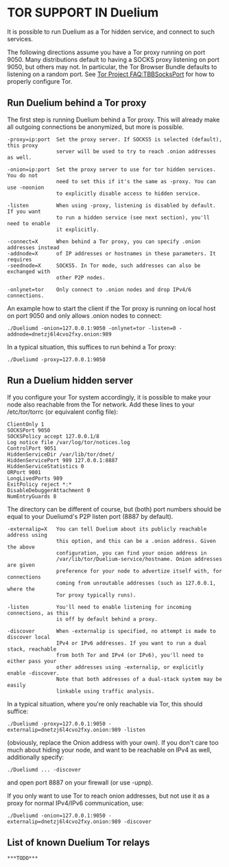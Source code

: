 TOR SUPPORT IN Duelium
============================

It is possible to run Duelium as a Tor hidden service, and connect to such services.

The following directions assume you have a Tor proxy running on port 9050. Many
distributions default to having a SOCKS proxy listening on port 9050, but others
may not. In particular, the Tor Browser Bundle defaults to listening on a random
port. See [Tor Project FAQ:TBBSocksPort](https://www.torproject.org/docs/faq.html.en#TBBSocksPort)
for how to properly configure Tor.


Run Duelium behind a Tor proxy
------------------------------------

The first step is running Duelium behind a Tor proxy. This will already make all
outgoing connections be anonymized, but more is possible.
```
-proxy=ip:port  Set the proxy server. If SOCKS5 is selected (default), this proxy
                server will be used to try to reach .onion addresses as well.

-onion=ip:port  Set the proxy server to use for tor hidden services. You do not
                need to set this if it's the same as -proxy. You can use -noonion
                to explicitly disable access to hidden service.

-listen         When using -proxy, listening is disabled by default. If you want
                to run a hidden service (see next section), you'll need to enable
                it explicitly.

-connect=X      When behind a Tor proxy, you can specify .onion addresses instead
-addnode=X      of IP addresses or hostnames in these parameters. It requires
-seednode=X     SOCKS5. In Tor mode, such addresses can also be exchanged with
                other P2P nodes.

-onlynet=tor    Only connect to .onion nodes and drop IPv4/6 connections.
```

An example how to start the client if the Tor proxy is running on local host on
port 9050 and only allows .onion nodes to connect:
```
./Dueliumd -onion=127.0.0.1:9050 -onlynet=tor -listen=0 -addnode=dnetzj6l4cvo2fxy.onion:989
```

In a typical situation, this suffices to run behind a Tor proxy:
```
./Dueliumd -proxy=127.0.0.1:9050
```

Run a Duelium hidden server
----------------------------------

If you configure your Tor system accordingly, it is possible to make your node also
reachable from the Tor network. Add these lines to your /etc/tor/torrc (or equivalent
config file):
```
ClientOnly 1
SOCKSPort 9050
SOCKSPolicy accept 127.0.0.1/8
Log notice file /var/log/tor/notices.log
ControlPort 9051
HiddenServiceDir /var/lib/tor/dnet/
HiddenServicePort 989 127.0.0.1:8887
HiddenServiceStatistics 0
ORPort 9001
LongLivedPorts 989
ExitPolicy reject *:*
DisableDebuggerAttachment 0
NumEntryGuards 8
```

The directory can be different of course, but (both) port numbers should be equal to
your Dueliumd's P2P listen port (8887 by default).
```
-externalip=X   You can tell Duelium about its publicly reachable address using
                this option, and this can be a .onion address. Given the above
                configuration, you can find your onion address in
                /var/lib/tor/Duelium-service/hostname. Onion addresses are given
                preference for your node to advertize itself with, for connections
                coming from unroutable addresses (such as 127.0.0.1, where the
                Tor proxy typically runs).

-listen         You'll need to enable listening for incoming connections, as this
                is off by default behind a proxy.

-discover       When -externalip is specified, no attempt is made to discover local
                IPv4 or IPv6 addresses. If you want to run a dual stack, reachable
                from both Tor and IPv4 (or IPv6), you'll need to either pass your
                other addresses using -externalip, or explicitly enable -discover.
                Note that both addresses of a dual-stack system may be easily
                linkable using traffic analysis.
```

In a typical situation, where you're only reachable via Tor, this should suffice:
```
./Dueliumd -proxy=127.0.0.1:9050 -externalip=dnetzj6l4cvo2fxy.onion:989 -listen
```

(obviously, replace the Onion address with your own). If you don't care too much
about hiding your node, and want to be reachable on IPv4 as well, additionally
specify:
```
./Dueliumd ... -discover
```

and open port 8887 on your firewall (or use -upnp).

If you only want to use Tor to reach onion addresses, but not use it as a proxy
for normal IPv4/IPv6 communication, use:
```
./Dueliumd -onion=127.0.0.1:9050 -externalip=dnetzj6l4cvo2fxy.onion:989 -discover
```

List of known Duelium Tor relays
------------------------------------
```
***TODO***
```
